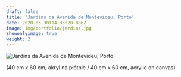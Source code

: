 ```yaml
---
draft: false
title: 'Jardins da Avenida de Montevideu, Porto'
date: 2020-03-30T14:35:20.886Z
image: img/portfolio/jardins.jpg
showonlyimage: true
weight: 2
---
```

![](/img/jardins.jpg "Jardins da Avenida de Montevideu, Porto")

(40 cm x 60 cm, akryl na płótnie / 40 cm x 60 cm, acrylic on canvas)